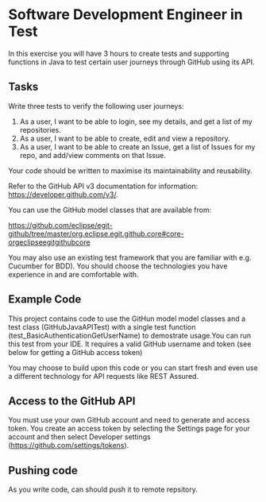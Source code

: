 # Software Development Engineer in Test

In this exercise you will have 3 hours to create tests and supporting functions in Java to test certain user journeys through GitHub using its API.

## Tasks

Write three tests to verify the following user journeys:

1. As a user, I want to be able to login, see my details, and get a list of my repositories.
2. As a user, I want to be able to create, edit and view a repository.
3. As a user, I want to be able to create an Issue, get a list of Issues for my repo, and add/view comments on that Issue.

Your code should be written to maximise its maintainability and reusability.

Refer to the GitHub API v3 documentation for information: https://developer.github.com/v3/.

You can use the GitHub model classes that are available from:

https://github.com/eclipse/egit-github/tree/master/org.eclipse.egit.github.core#core-orgeclipseegitgithubcore 

You may also use an existing test framework that you are familiar with e.g. Cucumber for BDD). You should choose the technologies you have experience in and are comfortable with.

## Example Code

This project contains code to use the GitHun model model classes and a test class (GitHubJavaAPITest) with a single test function (test_BasicAuthenticationGetUserName) to demostrate usage.You can run this test from your IDE. It requires a valid GitHub username and token (see below for getting a GitHub access token)

You may choose to build upon this code or you can start fresh and even use a different technology for API requests like REST Assured.

## Access to the GitHub API

You must use your own GitHub account and need to generate and access token. You create an access token by selecting the Settings page for your account and then select Developer settings (https://github.com/settings/tokens).

## Pushing code

As you write code, can should push it to remote repsitory.
